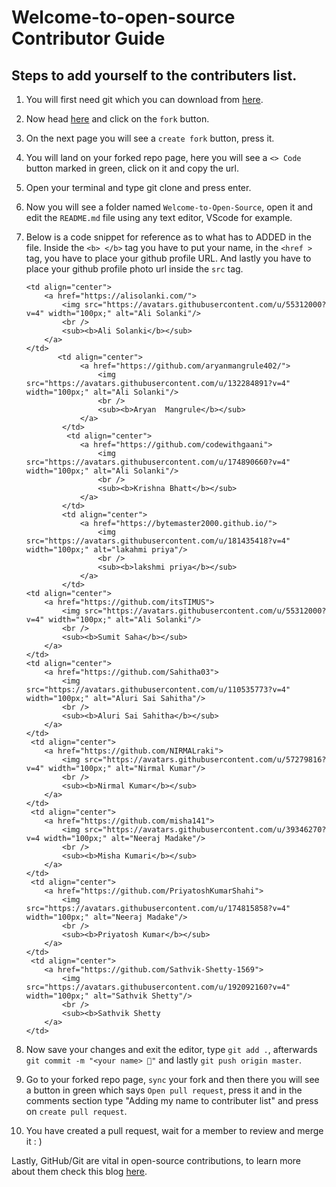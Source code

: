 # Welcome-to-open-source Contributor Guide

## Steps to add yourself to the contributers list.

1) You will first need git which you can download from [here](https://git-scm.com/downloads).

2) Now head [here](https://github.com/alisolanki/Welcome-to-Open-Source) and click on the `fork` button.

3) On the next page you will see a `create fork` button, press it.

4) You will land on your forked repo page, here you will see a `<> Code` button marked in green, click on it and copy the url.

5) Open your terminal and type git clone <url you copied> and press enter.

6) Now you will see a folder named `Welcome-to-Open-Source`, open it and edit the `README.md` file using any text editor, VScode for example.

7) Below is a code snippet for reference as to what has to ADDED in the file. Inside the `<b> </b>` tag you have to put your name, in the `<href >` tag, you have to place your github profile URL. And lastly you have to place your github profile photo url inside the `src` tag.

    ```
    <td align="center">
        <a href="https://alisolanki.com/">
            <img src="https://avatars.githubusercontent.com/u/55312000?v=4" width="100px;" alt="Ali Solanki"/>
            <br />
            <sub><b>Ali Solanki</b></sub>
        </a>
    </td>
           <td align="center">
                <a href="https://github.com/aryanmangrule402/">
                    <img src="https://avatars.githubusercontent.com/u/132284891?v=4" width="100px;" alt="Ali Solanki"/>
                    <br />
                    <sub><b>Aryan  Mangrule</b></sub>
                </a> 
            </td>
             <td align="center">
                <a href="https://github.com/codewithgaani">
                    <img src="https://avatars.githubusercontent.com/u/174890660?v=4" width="100px;" alt="Ali Solanki"/>
                    <br />
                    <sub><b>Krishna Bhatt</b></sub>
                </a> 
            </td>
            <td align="center">
                <a href="https://bytemaster2000.github.io/">
                    <img src="https://avatars.githubusercontent.com/u/181435418?v=4" width="100px;" alt="lakahmi priya"/>
                    <br />
                    <sub><b>lakshmi priya</b></sub>
                </a> 
            </td>
    <td align="center">
        <a href="https://github.com/itsTIMUS">
            <img src="https://avatars.githubusercontent.com/u/55312000?v=4" width="100px;" alt="Ali Solanki"/>
            <br />
            <sub><b>Sumit Saha</b></sub>
        </a>
    </td>
    <td align="center">
        <a href="https://github.com/Sahitha03">
            <img src="https://avatars.githubusercontent.com/u/110535773?v=4" width="100px;" alt="Aluri Sai Sahitha"/>
            <br />
            <sub><b>Aluri Sai Sahitha</b></sub>
        </a>
    </td>
     <td align="center">
        <a href="https://github.com/NIRMALraki">
            <img src="https://avatars.githubusercontent.com/u/57279816?v=4" width="100px;" alt="Nirmal Kumar"/>
            <br />
            <sub><b>Nirmal Kumar</b></sub>
        </a>
    </td>
     <td align="center">
        <a href="https://github.com/misha141">
            <img src="https://avatars.githubusercontent.com/u/39346270?v=4 width="100px;" alt="Neeraj Madake"/>
            <br />
            <sub><b>Misha Kumari</b></sub>
        </a>
    </td>
     <td align="center">
        <a href="https://github.com/PriyatoshKumarShahi">
            <img src="https://avatars.githubusercontent.com/u/174815858?v=4" width="100px;" alt="Neeraj Madake"/>
            <br />
            <sub><b>Priyatosh Kumar</b></sub>
        </a>
    </td>
     <td align="center">
        <a href="https://github.com/Sathvik-Shetty-1569">
            <img src="https://avatars.githubusercontent.com/u/192092160?v=4" width="100px;" alt="Sathvik Shetty"/>
            <br />
            <sub><b>Sathvik Shetty
        </a>
    </td>
    
    ```

8) Now save your changes and exit the editor, type `git add .`, afterwards `git commit -m "<your name> 🍉"` and lastly `git push origin master`.

9) Go to your forked repo page, `sync` your fork and then there you will see a button in green which says `Open pull request`, press it and in the comments section type "Adding my name to contributer list" and press on `create pull request`.

10) You have created a pull request, wait for a member to review and merge it : )

Lastly, GitHub/Git are vital in open-source contributions, to learn more about them check this blog [here](https://dragon2002.hashnode.dev/git-and-github-must-know-guide#heading-setting-up-github).
